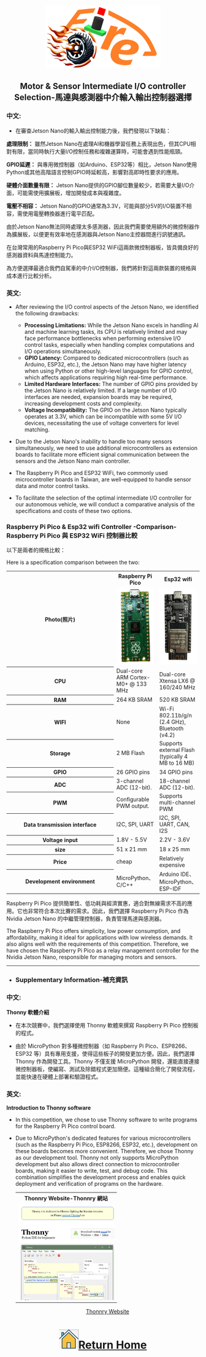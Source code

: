 <div align=center><img src="../../other/img/logo.png" width=300></div>

## <div align="center">Motor & Sensor Intermediate I/O controller Selection-馬達與感測器中介輸入輸出控制器選擇 </div> 
### 中文:
- 在審查Jetson Nano的輸入輸出控制能力後，我們發現以下缺點：

__處理限制：__ 雖然Jetson Nano在處理AI和機器學習任務上表現出色，但其CPU相對有限，當同時執行大量I/O控制任務和複雜運算時，可能會遇到性能瓶頸。

__GPIO延遲：__ 與專用微控制器（如Arduino、ESP32等）相比，Jetson Nano使用Python或其他高階語言控制GPIO時延較高，影響對高即時性要求的應用。

__硬體介面數量有限：__ Jetson Nano提供的GPIO腳位數量較少，若需要大量I/O介面，可能需使用擴展板，增加開發成本與複雜度。

__電壓不相容：__ Jetson Nano的GPIO通常為3.3V，可能與部分5V的I/O裝置不相容，需使用電壓轉換器進行電平匹配。

由於Jetson Nano無法同時處理太多感測器，因此我們需要使用額外的微控制器作為擴展板，以便更有效率地在感測器與Jetson Nano主控器間進行訊號通訊。

在台灣常用的Raspberry Pi Pico與ESP32 WiFi這兩款微控制器板，皆具備良好的感測器資料與馬達控制能力。

為方便選擇最適合我們自駕車的中介I/O控制器，我們將針對這兩款裝置的規格與成本進行比較分析。
### 英文:
- After reviewing the I/O control aspects of the Jetson Nano, we identified the following drawbacks:
  - __Processing Limitations:__ While the Jetson Nano excels in handling AI and machine learning tasks, its CPU is relatively limited and may face performance bottlenecks when performing extensive I/O control tasks, especially when handling complex computations and I/O operations simultaneously.
  - __GPIO Latency:__ Compared to dedicated microcontrollers (such as Arduino, ESP32, etc.), the Jetson Nano may have higher latency when using Python or other high-level languages for GPIO control, which affects applications requiring high real-time performance.
  - __Limited Hardware Interfaces:__ The number of GPIO pins provided by the Jetson Nano is relatively limited. If a large number of I/O interfaces are needed, expansion boards may be required, increasing development costs and complexity. 
  - __Voltage Incompatibility:__ The GPIO on the Jetson Nano typically operates at 3.3V, which can be incompatible with some 5V I/O devices, necessitating the use of voltage converters for level matching.

- Due to the Jetson Nano's inability to handle too many sensors simultaneously, we need to use additional microcontrollers as extension boards to facilitate more efficient signal communication between the sensors and the Jetson Nano main controller.
- The Raspberry Pi Pico and ESP32 WiFi, two commonly used microcontroller boards in Taiwan, are well-equipped to handle sensor data and motor control tasks.
- To facilitate the selection of the optimal intermediate I/O controller for our autonomous vehicle, we will conduct a comparative analysis of the specifications and costs of these two options.



### Raspberry Pi Pico & Esp32 wifi Controller -Comparison-Raspberry Pi Pico 與 ESP32 WiFi 控制器比較
以下是兩者的規格比較：

Here is a specification comparison between the two:

<div align=center>
<table>
<tr>
<th rowspan="2" width=300>Photo(照片)</th>
<th>Raspberry Pi Pico</th>
<th>Esp32 wifi</th>
</tr><tr>
<td><div align=center><img src="./img/Raspberry_Pi_Pico.png" height="200"></td>
<td><div align=center><img src="./img/esp32.png" height="200"></td>
</tr><tr>
<th>CPU</th>
<td>Dual-core ARM Cortex-M0+ @ 133 MHz</td>
<td>Dual-core Xtensa LX6 @ 160/240 MHz</td>
</tr>
<tr>
<th>RAM</th>
<td>264 KB SRAM</td>
<td>520 KB SRAM</td>
</tr>
<tr>
<th>WIFI</th>
<td>None</td>
<td>Wi-Fi 802.11b/g/n (2.4 GHz), Bluetooth (v4.2)</td>
</tr>
<tr>
<th>Storage</th>
<td>2 MB Flash</td>
<td>Supports external Flash (typically 4 MB to 16 MB)</td>
</tr>
<tr>
<th>GPIO</th>
<td>26 GPIO pins</td>
<td>34 GPIO pins</td>
</tr>
<tr>
<th>ADC</th>
<td>3-channel ADC (12-bit).</td>
<td>18-channel ADC (12-bit).</td>
</tr>
<tr>
<th>PWM</th>
<td>Configurable PWM output.</td>
<td>Supports multi-channel PWM</td>
</tr>
<tr>
<th>Data transmission interface</th>
<td>I2C, SPI, UART</td>
<td>I2C, SPI, UART, CAN, I2S</td>
</tr>
<tr>
<th>Voltage input</th>
<td>1.8V - 5.5V</td>
<td>2.2V - 3.6V</td>
</tr>
<tr>
<th>size</th>
<td>51 x 21 mm</td>
<td>18 x 25 mm</td>
</tr>
<tr>
<th>Price</th>
<td>cheap</td>
<td>Relatively expensive</td>
</tr>
<tr>
<th>Development environment</th>
<td>MicroPython、C/C++</td>
<td>Arduino IDE、MicroPython、ESP-IDF</td>
</tr>
</tbody>
</table>
</div>

Raspberry Pi Pico 提供簡單性、低功耗與經濟實惠，適合對無線需求不高的應用。它也非常符合本次比賽的需求。因此，我們選擇 Raspberry Pi Pico 作為 Nvidia Jetson Nano 的中繼管理控制器，負責管理馬達與感測器。

The Raspberry Pi Pico  offers simplicity, low power consumption, and affordability, making it ideal for applications with low wireless demands. It also aligns well with the requirements of this competition. Therefore, we have chosen the Raspberry Pi Pico as a relay management controller for the Nvidia Jetson Nano, responsible for managing motors and sensors.

 ***
- ### Supplementary Information-補充資訊
### 中文:
 __Thonny 軟體介紹__
 - 在本次競賽中，我們選擇使用 Thonny 軟體來撰寫 Raspberry Pi Pico 控制板的程式。

 - 由於 MicroPython 對多種微控制器（如 Raspberry Pi Pico、ESP8266、ESP32 等）具有專用支援，使得這些板子的開發更加方便。因此，我們選擇 Thonny 作為開發工具。Thonny 不僅支援 MicroPython 開發，還能直接連接微控制器板，使編寫、測試及除錯程式更加簡便。這種組合簡化了開發流程，並能快速在硬體上部署和驗證程式。  
### 英文:
  __Introduction to  Thonny software__
  - In this competition, we chose to use Thonny software to write programs for the Raspberry Pi Pico control board.
  - Due to MicroPython's dedicated features for various microcontrollers (such as the Raspberry Pi Pico, ESP8266, ESP32, etc.), development on these boards becomes more convenient. Therefore, we chose Thonny as our development tool. Thonny not only supports MicroPython development but also allows direct connection to microcontroller boards, making it easier to write, test, and debug code. This combination simplifies the development process and enables quick deployment and verification of programs on the hardware.


  
    <div align=center>
    <table>
    <tr>
    <th>Thonnry Website-Thonnry 網站</th>
    </tr><tr>
    <td><div align=center><img src="./img/Thonny.png" width=250 ></td>
    </tr>
    </table>
       
    <a href="https://thonny.org/">Thonnry Website</a>    
    </div>

# <div align="center">![HOME](../../other/img/home.png)[Return Home](../../)</div> 
